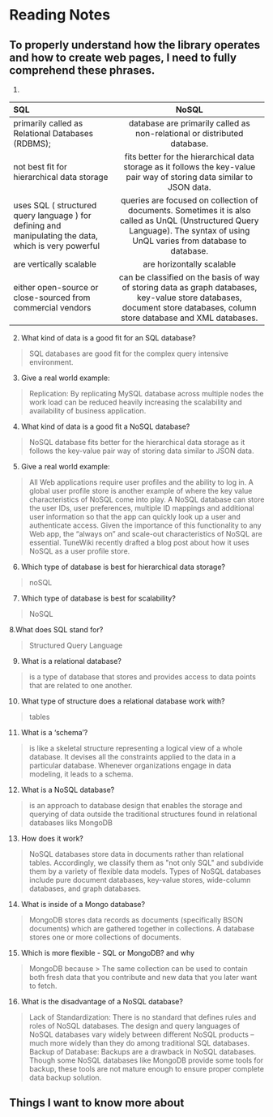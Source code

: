 # Reading Notes

## To properly understand how the library operates and how to create web pages, I need to fully comprehend these phrases.

1.  	 
| SQL         | NoSQL       |
| :---        |    :----:   | 
|  primarily called as Relational Databases (RDBMS);   |  database are primarily called as non-relational or distributed database.       |
| not best fit for hierarchical data storage	    | fits better for the hierarchical data storage as it follows the key-value pair way of storing data similar to JSON data.        | 
| uses SQL ( structured query language ) for defining and manipulating the data, which is very powerful	   | queries are focused on collection of documents. Sometimes it is also called as UnQL (Unstructured Query Language). The syntax of using UnQL varies from database to database.        | 
| are vertically scalable	   | are horizontally scalable| 
| either open-source or close-sourced from commercial vendors	   | can be classified on the basis of way of storing data as graph databases, key-value store databases, document store databases, column store database and XML databases.        | 
 	 
2. What kind of data is a good fit for an SQL database?
 > SQL databases are good fit for the complex query intensive environment.

3. Give a real world example: 
 > Replication: By replicating MySQL database across multiple nodes the work load can be reduced heavily increasing the scalability and availability of business application.

4. What kind of data is a good fit a NoSQL database?
 > NoSQL database fits better for the hierarchical data storage as it follows the key-value pair way of storing data similar to JSON data.

5. Give a real world example: 
 > All Web applications require user profiles and the ability to log in. A global user profile store is another example of where the key value characteristics
 >  of NoSQL come into play. A NoSQL database can store the user IDs, user preferences, multiple ID mappings and additional user information so that the app
 >   can quickly look up a user and authenticate access. Given the importance of this functionality to any Web app, the “always on” and scale-out characteristics
 >    of NoSQL are essential. TuneWiki recently drafted a blog post about how it uses NoSQL as a user profile store.

6. Which type of database is best for hierarchical data storage?
 > noSQL

7. Which type of database is best for scalability?
 > NoSQL 

8.What does SQL stand for?
 > Structured Query Language

9. What is a relational database?
 >  is a type of database that stores and provides access to data points that are related to one another.

10. What type of structure does a relational database work with?
 > tables 

11. What is a ‘schema’?
 > is like a skeletal structure representing a logical view of a whole database. It devises all the constraints applied to the data in a particular database. Whenever organizations engage in data modeling, it leads to a schema.

12. What is a NoSQL database?
  >  is an approach to database design that enables the storage and querying of data outside the traditional structures found in relational databases liks MongoDB
 
13. How does it work?
  > NoSQL databases store data in documents rather than relational tables. Accordingly, we classify them as "not only SQL" and subdivide them by a variety of 
  > flexible data models. Types of NoSQL databases include pure document databases, key-value stores, wide-column databases, and graph databases.

14. What is inside of a Mongo database?
  > MongoDB stores data records as documents (specifically BSON documents) which are gathered together in collections. A database stores one or more collections 
  > of documents.

15. Which is more flexible - SQL or MongoDB? and why
  > MongoDB because > The same collection can be used to contain both fresh data that you contribute and new data that you later want to fetch.

16. What is the disadvantage of a NoSQL database? 
  > Lack of Standardization:
  > There is no standard that defines rules and roles of NoSQL databases. The design and query languages of NoSQL databases vary widely between different
  >  NoSQL products – much more widely than they do among traditional SQL databases.
  >  Backup of Database:
  >  Backups are a drawback in NoSQL databases. Though some NoSQL databases like MongoDB provide some tools for backup, these tools are not mature 
  >  enough to ensure proper complete data backup solution.


## Things I want to know more about

